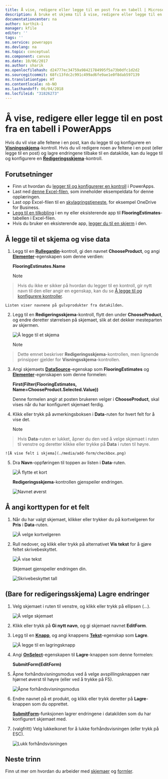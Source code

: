 ```yaml
---
title: Å vise, redigere eller legge til en post fra en tabell | Microsoft Docs
description: Å bruke et skjema til å vise, redigere eller legge til en post fra en tabell i datakilden.
documentationcenter: na
author: karthik-1
manager: kfile
editor: ''
tags: ''
ms.service: powerapps
ms.devlang: na
ms.topic: conceptual
ms.component: canvas
ms.date: 10/06/2017
ms.author: sharik
ms.openlocfilehash: d24777ec34759a98421784995f5a73b0dfc1d2d2
ms.sourcegitcommit: 68fc13fdc2c991c499ad6fe9ae1e0f8dab597139
ms.translationtype: HT
ms.contentlocale: nb-NO
ms.lasthandoff: 06/04/2018
ms.locfileid: "31826273"
---
```

# <a name="show-edit-or-add-a-record-from-a-table-in-powerapps"></a>Å vise, redigere eller legge til en post fra en tabell i PowerApps
Hvis du vil vise alle feltene i en post, kan du legge til og konfigurere en **[Visningsskjema](controls/control-form-detail.md)**-kontroll. Hvis du vil redigere noen av feltene i en post (eller legge til en post) og lagre endringene tilbake til en datakilde, kan du legge til og konfigurere en **[Redigeringsskjema](controls/control-form-detail.md)**-kontroll.

## <a name="prerequisites"></a>Forutsetninger

* Finn ut hvordan du [legger til og konfigurerer en kontroll](add-configure-controls.md) i PowerApps.
* Last ned [denne Excel-filen](https://az787822.vo.msecnd.net/documentation/get-started-from-data/FlooringEstimates.xlsx), som inneholder eksempeldata for denne opplæringen.
* Last opp Excel-filen til en [skylagringstjeneste](connections/cloud-storage-blob-connections.md), for eksempel OneDrive for Business.
* [Legg til en tilkobling](add-data-connection.md) i en ny eller eksisterende app til **FlooringEstimates**-tabellen i Excel-filen.
* Hvis du bruker en eksisterende app, [legger du til en skjerm](add-screen-context-variables.md) i den.

## <a name="add-a-form-and-show-data"></a>Å legge til et skjema og vise data
1. Legg til en **[Rullegardin](controls/control-drop-down.md)**-kontroll, gi den navnet **ChooseProduct**, og angi **[Elementer](controls/properties-core.md)**-egenskapen som denne verdien:

    **FlooringEstimates.Name**

    > [!NOTE]
> Hvis du ikke er sikker på hvordan du legger til en kontroll, gir nytt navn til den eller angir en egenskap, kan du se [Å legge til og konfigurere kontroller](add-configure-controls.md).

    Listen viser navnene på gulvprodukter fra datakilden.

2. Legg til en **Redigeringsskjema**-kontroll, flytt den under **ChooseProduct**, og endre deretter størrelsen på skjemaet, slik at det dekker mesteparten av skjermen.

    ![Å legge til et skjema](./media/add-form/add-a-form.png)

    > [!NOTE]
> Dette emnet beskriver **Redigeringsskjema**-kontrollen, men lignende prinsipper gjelder for **Visningsskjema**-kontrollen.

3. Angi skjemaets **[DataSource](controls/control-form-detail.md)**-egenskap som **FlooringEstimates** og **[Elementer](controls/control-form-detail.md)**-egenskapen som denne formelen:

   **First(Filter(FlooringEstimates, Name=ChooseProduct.Selected.Value))**

   Denne formelen angir at posten brukeren velger i **ChooseProduct**, skal vises når du har konfigurert skjemaet ferdig.

4. Klikk eller trykk på avmerkingsboksen i **Data**-ruten for hvert felt for å vise det.

    > [!NOTE]
> Hvis **Data**-ruten er lukket, åpner du den ved å velge skjemaet i ruten til venstre og deretter klikke eller trykke på **Data** i ruten til høyre.

    ![Å vise felt i skjema](./media/add-form/checkbox.png)

5. Dra **Navn**-oppføringen til toppen av listen i **Data**-ruten.

    ![Å flytte et kort](./media/add-form/drag-field.png)

    **Redigeringsskjema**-kontrollen gjenspeiler endringen.

    ![Navnet øverst](./media/add-form/move-card-form.png)

## <a name="set-the-card-type-for-a-field"></a>Å angi korttypen for et felt
1. Når du har valgt skjemaet, klikker eller trykker du på kortvelgeren for **Pris** i **Data**-ruten.

    ![Å velge kortvelgeren](./media/add-form/price-card2.png)

2. Rull nedover, og klikk eller trykk på alternativet **Vis tekst** for å gjøre feltet skrivebeskyttet.

    ![Å vise tekst](./media/add-form/view-text.png)

    Skjemaet gjenspeiler endringen din.

    ![Skrivebeskyttet tall](./media/add-form/read-only.png)  

## <a name="edit-form-only-save-changes"></a>(Bare for redigeringsskjema) Lagre endringer
1. Velg skjemaet i ruten til venstre, og klikk eller trykk på ellipsen (...).

   ![Å velge skjemaet](./media/add-form/select-form.png)

2. Klikk eller trykk på **Gi nytt navn**, og gi skjemaet navnet **EditForm**.

3. Legg til en **[Knapp](controls/control-button.md)**, og angi knappens **[Tekst](controls/properties-core.md)**-egenskap som **Lagre**.

    ![Å legge til en lagringsknapp](./media/add-form/save-button.png)  

4. Angi **[OnSelect](controls/properties-core.md)**-egenskapen til **Lagre**-knappen som denne formelen:

   **SubmitForm(EditForm)**

5. Åpne forhåndsvisningsmodus ved å velge avspillingsknappen nær hjørnet øverst til høyre (eller ved å trykke på F5).

    ![Åpne forhåndsvisningsmodus](./media/add-form/open-preview.png)

6. Endre navnet på et produkt, og klikk eller trykk deretter på **Lagre**-knappen som du opprettet.

    **[SubmitForm](functions/function-form.md)**-funksjonen lagrer endringene i datakilden som du har konfigurert skjemaet med.

7. (valgfritt) Velg lukkeikonet for å lukke forhåndsvisningen (eller trykk på ESC).

    ![Lukk forhåndsvisningen](./media/add-form/close-preview.png)

## <a name="next-steps"></a>Neste trinn
Finn ut mer om hvordan du arbeider med [skjemaer](working-with-forms.md) og [formler](working-with-formulas.md).

